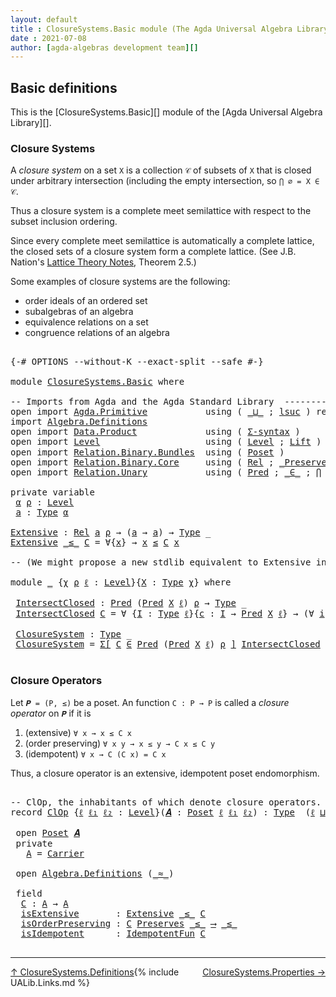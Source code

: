```yaml
---
layout: default
title : ClosureSystems.Basic module (The Agda Universal Algebra Library)
date : 2021-07-08
author: [agda-algebras development team][]
---
```


## <a id="basic-definitions">Basic definitions</a>

This is the [ClosureSystems.Basic][] module of the [Agda Universal Algebra Library][].

### <a id="closure-systems">Closure Systems</a>

A *closure system* on a set `X` is a collection `𝒞` of subsets of `X` that is closed
under arbitrary intersection (including the empty intersection, so `⋂ ∅ = X ∈ 𝒞`.

Thus a closure system is a complete meet semilattice with respect to the subset
inclusion ordering.

Since every complete meet semilattice is automatically a complete lattice, the closed
sets of a closure system form a complete lattice.
(See J.B. Nation's [Lattice Theory Notes](http://math.hawaii.edu/~jb/math618/Nation-LatticeTheory.pdf), Theorem 2.5.)

Some examples of closure systems are the following:

* order ideals of an ordered set
* subalgebras of an algebra
* equivalence relations on a set
* congruence relations of an algebra

<pre class="Agda">

<a id="1072" class="Symbol">{-#</a> <a id="1076" class="Keyword">OPTIONS</a> <a id="1084" class="Pragma">--without-K</a> <a id="1096" class="Pragma">--exact-split</a> <a id="1110" class="Pragma">--safe</a> <a id="1117" class="Symbol">#-}</a>

<a id="1122" class="Keyword">module</a> <a id="1129" href="ClosureSystems.Basic.html" class="Module">ClosureSystems.Basic</a> <a id="1150" class="Keyword">where</a>

<a id="1157" class="Comment">-- Imports from Agda and the Agda Standard Library  ---------------------------------------</a>
<a id="1249" class="Keyword">open</a> <a id="1254" class="Keyword">import</a> <a id="1261" href="Agda.Primitive.html" class="Module">Agda.Primitive</a>           <a id="1286" class="Keyword">using</a> <a id="1292" class="Symbol">(</a> <a id="1294" href="Agda.Primitive.html#810" class="Primitive Operator">_⊔_</a> <a id="1298" class="Symbol">;</a> <a id="1300" href="Agda.Primitive.html#780" class="Primitive">lsuc</a> <a id="1305" class="Symbol">)</a> <a id="1307" class="Keyword">renaming</a> <a id="1316" class="Symbol">(</a> <a id="1318" href="Agda.Primitive.html#326" class="Primitive">Set</a> <a id="1322" class="Symbol">to</a> <a id="1325" class="Primitive">Type</a> <a id="1330" class="Symbol">)</a>
<a id="1332" class="Keyword">import</a> <a id="1339" href="Algebra.Definitions.html" class="Module">Algebra.Definitions</a>
<a id="1359" class="Keyword">open</a> <a id="1364" class="Keyword">import</a> <a id="1371" href="Data.Product.html" class="Module">Data.Product</a>             <a id="1396" class="Keyword">using</a> <a id="1402" class="Symbol">(</a> <a id="1404" href="Data.Product.html#916" class="Function">Σ-syntax</a> <a id="1413" class="Symbol">)</a>
<a id="1415" class="Keyword">open</a> <a id="1420" class="Keyword">import</a> <a id="1427" href="Level.html" class="Module">Level</a>                    <a id="1452" class="Keyword">using</a> <a id="1458" class="Symbol">(</a> <a id="1460" href="Agda.Primitive.html#597" class="Postulate">Level</a> <a id="1466" class="Symbol">;</a> <a id="1468" href="Level.html#400" class="Record">Lift</a> <a id="1473" class="Symbol">)</a> <a id="1475" class="Keyword">renaming</a> <a id="1484" class="Symbol">(</a> <a id="1486" href="Agda.Primitive.html#764" class="Primitive">zero</a> <a id="1491" class="Symbol">to</a> <a id="1494" class="Primitive">ℓ₀</a> <a id="1497" class="Symbol">)</a>
<a id="1499" class="Keyword">open</a> <a id="1504" class="Keyword">import</a> <a id="1511" href="Relation.Binary.Bundles.html" class="Module">Relation.Binary.Bundles</a>  <a id="1536" class="Keyword">using</a> <a id="1542" class="Symbol">(</a> <a id="1544" href="Relation.Binary.Bundles.html#3028" class="Record">Poset</a> <a id="1550" class="Symbol">)</a>
<a id="1552" class="Keyword">open</a> <a id="1557" class="Keyword">import</a> <a id="1564" href="Relation.Binary.Core.html" class="Module">Relation.Binary.Core</a>     <a id="1589" class="Keyword">using</a> <a id="1595" class="Symbol">(</a> <a id="1597" href="Relation.Binary.Core.html#882" class="Function">Rel</a> <a id="1601" class="Symbol">;</a> <a id="1603" href="Relation.Binary.Core.html#1563" class="Function Operator">_Preserves_⟶_</a> <a id="1617" class="Symbol">)</a>
<a id="1619" class="Keyword">open</a> <a id="1624" class="Keyword">import</a> <a id="1631" href="Relation.Unary.html" class="Module">Relation.Unary</a>           <a id="1656" class="Keyword">using</a> <a id="1662" class="Symbol">(</a> <a id="1664" href="Relation.Unary.html#1101" class="Function">Pred</a> <a id="1669" class="Symbol">;</a> <a id="1671" href="Relation.Unary.html#1523" class="Function Operator">_∈_</a> <a id="1675" class="Symbol">;</a> <a id="1677" href="Relation.Unary.html#4741" class="Function">⋂</a> <a id="1679" class="Symbol">)</a>

<a id="1682" class="Keyword">private</a> <a id="1690" class="Keyword">variable</a>
 <a id="1700" href="ClosureSystems.Basic.html#1700" class="Generalizable">α</a> <a id="1702" href="ClosureSystems.Basic.html#1702" class="Generalizable">ρ</a> <a id="1704" class="Symbol">:</a> <a id="1706" href="Agda.Primitive.html#597" class="Postulate">Level</a>
 <a id="1713" href="ClosureSystems.Basic.html#1713" class="Generalizable">a</a> <a id="1715" class="Symbol">:</a> <a id="1717" href="ClosureSystems.Basic.html#1325" class="Primitive">Type</a> <a id="1722" href="ClosureSystems.Basic.html#1700" class="Generalizable">α</a>

<a id="Extensive"></a><a id="1725" href="ClosureSystems.Basic.html#1725" class="Function">Extensive</a> <a id="1735" class="Symbol">:</a> <a id="1737" href="Relation.Binary.Core.html#882" class="Function">Rel</a> <a id="1741" href="ClosureSystems.Basic.html#1713" class="Generalizable">a</a> <a id="1743" href="ClosureSystems.Basic.html#1702" class="Generalizable">ρ</a> <a id="1745" class="Symbol">→</a> <a id="1747" class="Symbol">(</a><a id="1748" href="ClosureSystems.Basic.html#1713" class="Generalizable">a</a> <a id="1750" class="Symbol">→</a> <a id="1752" href="ClosureSystems.Basic.html#1713" class="Generalizable">a</a><a id="1753" class="Symbol">)</a> <a id="1755" class="Symbol">→</a> <a id="1757" href="ClosureSystems.Basic.html#1325" class="Primitive">Type</a> <a id="1762" class="Symbol">_</a>
<a id="1764" href="ClosureSystems.Basic.html#1725" class="Function">Extensive</a> <a id="1774" href="ClosureSystems.Basic.html#1774" class="Bound Operator">_≤_</a> <a id="1778" href="ClosureSystems.Basic.html#1778" class="Bound">C</a> <a id="1780" class="Symbol">=</a> <a id="1782" class="Symbol">∀{</a><a id="1784" href="ClosureSystems.Basic.html#1784" class="Bound">x</a><a id="1785" class="Symbol">}</a> <a id="1787" class="Symbol">→</a> <a id="1789" href="ClosureSystems.Basic.html#1784" class="Bound">x</a> <a id="1791" href="ClosureSystems.Basic.html#1774" class="Bound Operator">≤</a> <a id="1793" href="ClosureSystems.Basic.html#1778" class="Bound">C</a> <a id="1795" href="ClosureSystems.Basic.html#1784" class="Bound">x</a>

<a id="1798" class="Comment">-- (We might propose a new stdlib equivalent to Extensive in, e.g., `Relation.Binary.Core`.)</a>

<a id="1892" class="Keyword">module</a> <a id="1899" href="ClosureSystems.Basic.html#1899" class="Module">_</a> <a id="1901" class="Symbol">{</a><a id="1902" href="ClosureSystems.Basic.html#1902" class="Bound">χ</a> <a id="1904" href="ClosureSystems.Basic.html#1904" class="Bound">ρ</a> <a id="1906" href="ClosureSystems.Basic.html#1906" class="Bound">ℓ</a> <a id="1908" class="Symbol">:</a> <a id="1910" href="Agda.Primitive.html#597" class="Postulate">Level</a><a id="1915" class="Symbol">}{</a><a id="1917" href="ClosureSystems.Basic.html#1917" class="Bound">X</a> <a id="1919" class="Symbol">:</a> <a id="1921" href="ClosureSystems.Basic.html#1325" class="Primitive">Type</a> <a id="1926" href="ClosureSystems.Basic.html#1902" class="Bound">χ</a><a id="1927" class="Symbol">}</a> <a id="1929" class="Keyword">where</a>

 <a id="1937" href="ClosureSystems.Basic.html#1937" class="Function">IntersectClosed</a> <a id="1953" class="Symbol">:</a> <a id="1955" href="Relation.Unary.html#1101" class="Function">Pred</a> <a id="1960" class="Symbol">(</a><a id="1961" href="Relation.Unary.html#1101" class="Function">Pred</a> <a id="1966" href="ClosureSystems.Basic.html#1917" class="Bound">X</a> <a id="1968" href="ClosureSystems.Basic.html#1906" class="Bound">ℓ</a><a id="1969" class="Symbol">)</a> <a id="1971" href="ClosureSystems.Basic.html#1904" class="Bound">ρ</a> <a id="1973" class="Symbol">→</a> <a id="1975" href="ClosureSystems.Basic.html#1325" class="Primitive">Type</a> <a id="1980" class="Symbol">_</a>
 <a id="1983" href="ClosureSystems.Basic.html#1937" class="Function">IntersectClosed</a> <a id="1999" href="ClosureSystems.Basic.html#1999" class="Bound">C</a> <a id="2001" class="Symbol">=</a> <a id="2003" class="Symbol">∀</a> <a id="2005" class="Symbol">{</a><a id="2006" href="ClosureSystems.Basic.html#2006" class="Bound">I</a> <a id="2008" class="Symbol">:</a> <a id="2010" href="ClosureSystems.Basic.html#1325" class="Primitive">Type</a> <a id="2015" href="ClosureSystems.Basic.html#1906" class="Bound">ℓ</a><a id="2016" class="Symbol">}{</a><a id="2018" href="ClosureSystems.Basic.html#2018" class="Bound">c</a> <a id="2020" class="Symbol">:</a> <a id="2022" href="ClosureSystems.Basic.html#2006" class="Bound">I</a> <a id="2024" class="Symbol">→</a> <a id="2026" href="Relation.Unary.html#1101" class="Function">Pred</a> <a id="2031" href="ClosureSystems.Basic.html#1917" class="Bound">X</a> <a id="2033" href="ClosureSystems.Basic.html#1906" class="Bound">ℓ</a><a id="2034" class="Symbol">}</a> <a id="2036" class="Symbol">→</a> <a id="2038" class="Symbol">(∀</a> <a id="2041" href="ClosureSystems.Basic.html#2041" class="Bound">i</a> <a id="2043" class="Symbol">→</a> <a id="2045" class="Symbol">(</a><a id="2046" href="ClosureSystems.Basic.html#2018" class="Bound">c</a> <a id="2048" href="ClosureSystems.Basic.html#2041" class="Bound">i</a><a id="2049" class="Symbol">)</a> <a id="2051" href="Relation.Unary.html#1523" class="Function Operator">∈</a> <a id="2053" href="ClosureSystems.Basic.html#1999" class="Bound">C</a><a id="2054" class="Symbol">)</a> <a id="2056" class="Symbol">→</a> <a id="2058" href="Relation.Unary.html#4741" class="Function">⋂</a> <a id="2060" href="ClosureSystems.Basic.html#2006" class="Bound">I</a> <a id="2062" href="ClosureSystems.Basic.html#2018" class="Bound">c</a> <a id="2064" href="Relation.Unary.html#1523" class="Function Operator">∈</a> <a id="2066" href="ClosureSystems.Basic.html#1999" class="Bound">C</a>

 <a id="2070" href="ClosureSystems.Basic.html#2070" class="Function">ClosureSystem</a> <a id="2084" class="Symbol">:</a> <a id="2086" href="ClosureSystems.Basic.html#1325" class="Primitive">Type</a> <a id="2091" class="Symbol">_</a>
 <a id="2094" href="ClosureSystems.Basic.html#2070" class="Function">ClosureSystem</a> <a id="2108" class="Symbol">=</a> <a id="2110" href="Data.Product.html#916" class="Function">Σ[</a> <a id="2113" href="ClosureSystems.Basic.html#2113" class="Bound">C</a> <a id="2115" href="Data.Product.html#916" class="Function">∈</a> <a id="2117" href="Relation.Unary.html#1101" class="Function">Pred</a> <a id="2122" class="Symbol">(</a><a id="2123" href="Relation.Unary.html#1101" class="Function">Pred</a> <a id="2128" href="ClosureSystems.Basic.html#1917" class="Bound">X</a> <a id="2130" href="ClosureSystems.Basic.html#1906" class="Bound">ℓ</a><a id="2131" class="Symbol">)</a> <a id="2133" href="ClosureSystems.Basic.html#1904" class="Bound">ρ</a> <a id="2135" href="Data.Product.html#916" class="Function">]</a> <a id="2137" href="ClosureSystems.Basic.html#1937" class="Function">IntersectClosed</a> <a id="2153" href="ClosureSystems.Basic.html#2113" class="Bound">C</a>

</pre>


### <a id="closure-operators">Closure Operators</a>

Let `𝑷 = (P, ≤)` be a poset. An function `C : P → P` is called a *closure operator*
on `𝑷` if it is

1. (extensive) `∀ x → x ≤ C x`
2. (order preserving) `∀ x y → x ≤ y → C x ≤ C y`
3. (idempotent) `∀ x → C (C x) = C x`

Thus, a closure operator is an extensive, idempotent poset endomorphism.

<pre class="Agda">

<a id="2531" class="Comment">-- ClOp, the inhabitants of which denote closure operators.</a>
<a id="2591" class="Keyword">record</a> <a id="ClOp"></a><a id="2598" href="ClosureSystems.Basic.html#2598" class="Record">ClOp</a> <a id="2603" class="Symbol">{</a><a id="2604" href="ClosureSystems.Basic.html#2604" class="Bound">ℓ</a> <a id="2606" href="ClosureSystems.Basic.html#2606" class="Bound">ℓ₁</a> <a id="2609" href="ClosureSystems.Basic.html#2609" class="Bound">ℓ₂</a> <a id="2612" class="Symbol">:</a> <a id="2614" href="Agda.Primitive.html#597" class="Postulate">Level</a><a id="2619" class="Symbol">}(</a><a id="2621" href="ClosureSystems.Basic.html#2621" class="Bound">𝑨</a> <a id="2623" class="Symbol">:</a> <a id="2625" href="Relation.Binary.Bundles.html#3028" class="Record">Poset</a> <a id="2631" href="ClosureSystems.Basic.html#2604" class="Bound">ℓ</a> <a id="2633" href="ClosureSystems.Basic.html#2606" class="Bound">ℓ₁</a> <a id="2636" href="ClosureSystems.Basic.html#2609" class="Bound">ℓ₂</a><a id="2638" class="Symbol">)</a> <a id="2640" class="Symbol">:</a> <a id="2642" href="ClosureSystems.Basic.html#1325" class="Primitive">Type</a>  <a id="2648" class="Symbol">(</a><a id="2649" href="ClosureSystems.Basic.html#2604" class="Bound">ℓ</a> <a id="2651" href="Agda.Primitive.html#810" class="Primitive Operator">⊔</a> <a id="2653" href="ClosureSystems.Basic.html#2609" class="Bound">ℓ₂</a> <a id="2656" href="Agda.Primitive.html#810" class="Primitive Operator">⊔</a> <a id="2658" href="ClosureSystems.Basic.html#2606" class="Bound">ℓ₁</a><a id="2660" class="Symbol">)</a> <a id="2662" class="Keyword">where</a>

 <a id="2670" class="Keyword">open</a> <a id="2675" href="Relation.Binary.Bundles.html#3028" class="Module">Poset</a> <a id="2681" href="ClosureSystems.Basic.html#2621" class="Bound">𝑨</a>
 <a id="2684" class="Keyword">private</a>
   <a id="ClOp.A"></a><a id="2695" href="ClosureSystems.Basic.html#2695" class="Function">A</a> <a id="2697" class="Symbol">=</a> <a id="2699" href="Relation.Binary.Bundles.html#3104" class="Function">Carrier</a>

 <a id="2709" class="Keyword">open</a> <a id="2714" href="Algebra.Definitions.html" class="Module">Algebra.Definitions</a> <a id="2734" class="Symbol">(</a><a id="2735" href="Relation.Binary.Bundles.html#3131" class="Function Operator">_≈_</a><a id="2738" class="Symbol">)</a>

 <a id="2742" class="Keyword">field</a>
  <a id="ClOp.C"></a><a id="2750" href="ClosureSystems.Basic.html#2750" class="Field">C</a> <a id="2752" class="Symbol">:</a> <a id="2754" href="ClosureSystems.Basic.html#2695" class="Function">A</a> <a id="2756" class="Symbol">→</a> <a id="2758" href="ClosureSystems.Basic.html#2695" class="Function">A</a>
  <a id="ClOp.isExtensive"></a><a id="2762" href="ClosureSystems.Basic.html#2762" class="Field">isExtensive</a>       <a id="2780" class="Symbol">:</a> <a id="2782" href="ClosureSystems.Basic.html#1725" class="Function">Extensive</a> <a id="2792" href="Relation.Binary.Bundles.html#3167" class="Function Operator">_≤_</a> <a id="2796" href="ClosureSystems.Basic.html#2750" class="Field">C</a>
  <a id="ClOp.isOrderPreserving"></a><a id="2800" href="ClosureSystems.Basic.html#2800" class="Field">isOrderPreserving</a> <a id="2818" class="Symbol">:</a> <a id="2820" href="ClosureSystems.Basic.html#2750" class="Field">C</a> <a id="2822" href="Relation.Binary.Core.html#1563" class="Function Operator">Preserves</a> <a id="2832" href="Relation.Binary.Bundles.html#3167" class="Function Operator">_≤_</a> <a id="2836" href="Relation.Binary.Core.html#1563" class="Function Operator">⟶</a> <a id="2838" href="Relation.Binary.Bundles.html#3167" class="Function Operator">_≤_</a>
  <a id="ClOp.isIdempotent"></a><a id="2844" href="ClosureSystems.Basic.html#2844" class="Field">isIdempotent</a>      <a id="2862" class="Symbol">:</a> <a id="2864" href="Algebra.Definitions.html#2713" class="Function">IdempotentFun</a> <a id="2878" href="ClosureSystems.Basic.html#2750" class="Field">C</a>

</pre>

--------------------------------------

<span style="float:left;">[↑ ClosureSystems.Definitions](ClosureSystems.html)</span>
<span style="float:right;">[ClosureSystems.Properties →](ClosureSystems.Properties.html)</span>

{% include UALib.Links.md %}

[agda-algebras development team]: https://github.com/ualib/agda-algebras#the-agda-algebras-development-team
